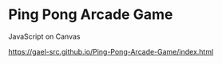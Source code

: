 # Ping Pong Arcade Game

JavaScript on Canvas

https://gael-src.github.io/Ping-Pong-Arcade-Game/index.html
